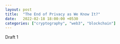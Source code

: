 ```yaml
---
layout: post
title:  "The End of Privacy as We Know It?"
date:   2022-02-18 18:00:00 +0530
categories: ["cryptography", "web3", "blockchain"]
---
```

Draft 1
